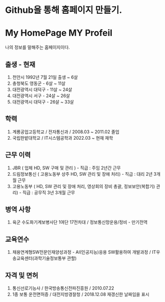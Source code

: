 # Github을 통해 홈페이지 만들기.

# My HomePage MY Profeil

나의 정보를 말해주는 홈페이지이다.

## 출생 - 현재

1. 천안시  1992년 7월 21일 출생 ~ 6살
2. 충청북도 영동군 - 6살 ~ 11살
3. 대전광역시 대덕구 - 11살 ~ 24살
4. 대전광역시 서구 - 24살 ~ 26살
5. 대전광역시 대덕구 - 26살 ~ 33살

## 학력

1. 계룡공업고등학교 / 전자통신과 / 2008.03 ~ 2011.02 졸업
2. 국립한밭대학교 / IT시스템공학과 2022.03 ~ 현재 재학
   
## 근무 이력

1. JBR ( 업체 HD, SW 구매 및 관리 ) - 직급 : 주임 2년간 근무
2. 드림정보통신 ( 고용노동부 상주 HD, SW 관리 및 장애 처리) - 직급 : 대리 2년 3개월 근무
3. 고용노동부 ( HD, SW 관리 및 장애 처리, 영상회의 장비 총괄, 정보보안(복합기) 관리) - 직급 : 공무직 3년 3개월 근무

## 병역 사항

1. 육군 수도화기계보병사단 1여단 17전차대 / 정보통신망운용/정비 - 만기전역

## 교육연수

1. 채용연계형SW전문인재양성과정 - AI(인공지능)응용 SW활용하여 개발과정 / IT우송교육센터(과학기술정보통부 관할)

## 자격 및 면허

1. 통신선로기능사 / 한국방송통신전파진흥원 / 2010.07.22
2. 1종 보통 운전면허증 / 대전지방경찰청 / 2018.12.08  재갱신한 날짜임을 표시
